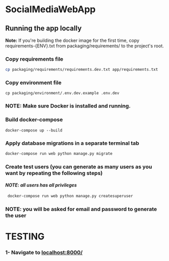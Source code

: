 # SocialMediaWebApp

## Running the app locally

**Note:** If you're building the docker image for the first time, copy requirements-{ENV}.txt from packaging/requirements/ to the project's root.

### Copy requirements file

```sh
cp packaging/requirements/requirements.dev.txt app/requirements.txt
```

### Copy environment file

```shell script
cp packaging/environment/.env.dev.example .env.dev
```

### **NOTE: Make sure Docker is installed and running.**
### Build docker-compose
```shell script
docker-compose up --build
```

### Apply database migrations in a separate terminal tab

```sh
docker-compose run web python manage.py migrate
```

### Create test users (you can generate as many users as you want by repeating the following steps)
#### _**NOTE**_: _all users has all privileges_
```sh
 docker-compose run web python manage.py createsuperuser
```
### NOTE: you will be asked for email and password to generate the user

# TESTING
### 1- Navigate to [localhost:8000/](http://localhost:8000/)
 
